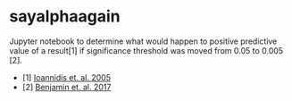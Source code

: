 # sayalphaagain
Jupyter notebook to determine what would happen to positive predictive value of a result[1] if significance threshold was moved from 0.05 to 0.005 [2]. 

* [1] [Ioannidis et. al. 2005](http://journals.plos.org/plosmedicine/article?id=10.1371/journal.pmed.0020124) 
* [2] [Benjamin et. al. 2017](https://www.nature.com/articles/s41562-017-0189-z)
